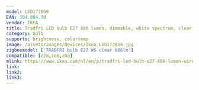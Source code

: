 ```yaml
---
model: LED1736G9
EAN: 304.084.70
vendor: IKEA
title: Tradfri LED bulb E27 806 lumen, dimmable, white spectrum, clear
category: bulb
supports: brightness, colortemp
image: /assets/images/devices/Ikea_LED1736G9.jpg
zigbeemodel: ['TRADFRI bulb E27 WS clear 806lm']
compatible: [z2m,iob,zha]
mlink: https://www.ikea.com/nl/en/p/tradfri-led-bulb-e27-806-lumen-wireless-dimmable-white-spectrum-clear-30408470/
link: 
link2: 
link3: 
---
```

